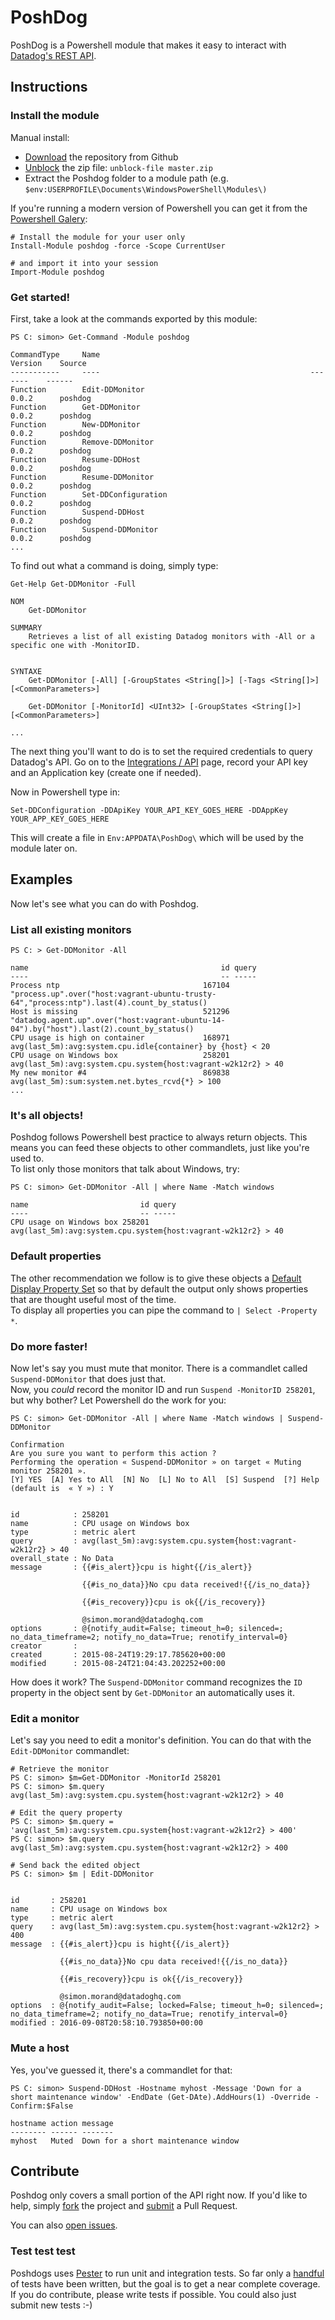 # PoshDog

PoshDog is a Powershell module that makes it easy to interact with [Datadog's REST API](http://docs.datadoghq.com/api/?lang=console).

## Instructions

### Install the module

Manual install:

* [Download](https://github.com/RamblingCookieMonster/PSStackExchange/archive/master.zip) the repository from Github
* [Unblock](https://technet.microsoft.com/en-us/library/hh849924.aspx) the zip file: `unblock-file master.zip`
* Extract the Poshdog folder to a module path (e.g. `$env:USERPROFILE\Documents\WindowsPowerShell\Modules\)`

If you're running a modern version of Powershell you can get it from the [Powershell Galery](https://www.powershellgallery.com/packages/poshdog/):

 ```
 # Install the module for your user only 
 Install-Module poshdog -force -Scope CurrentUser
 
 # and import it into your session
 Import-Module poshdog

 ```

### Get started!

First, take a look at the commands exported by this module:

```
PS C: simon> Get-Command -Module poshdog

CommandType     Name                                               Version    Source
-----------     ----                                               -------    ------
Function        Edit-DDMonitor                                     0.0.2      poshdog
Function        Get-DDMonitor                                      0.0.2      poshdog
Function        New-DDMonitor                                      0.0.2      poshdog
Function        Remove-DDMonitor                                   0.0.2      poshdog
Function        Resume-DDHost                                      0.0.2      poshdog
Function        Resume-DDMonitor                                   0.0.2      poshdog
Function        Set-DDConfiguration                                0.0.2      poshdog
Function        Suspend-DDHost                                     0.0.2      poshdog
Function        Suspend-DDMonitor                                  0.0.2      poshdog
...
```

To find out what a command is doing, simply type:

```
Get-Help Get-DDMonitor -Full

NOM
    Get-DDMonitor

SUMMARY
    Retrieves a list of all existing Datadog monitors with -All or a specific one with -MonitorID.


SYNTAXE
    Get-DDMonitor [-All] [-GroupStates <String[]>] [-Tags <String[]>] [<CommonParameters>]

    Get-DDMonitor [-MonitorId] <UInt32> [-GroupStates <String[]>] [<CommonParameters>]

...
```

The next thing you'll want to do is to set the required credentials to query Datadog's API. Go on to the [Integrations / API](https://app.datadoghq.com/account/settings#api) page, record your API key and an Application key (create one if needed).

Now in Powershell type in:

```
Set-DDConfiguration -DDApiKey YOUR_API_KEY_GOES_HERE -DDAppKey YOUR_APP_KEY_GOES_HERE 
```

This will create a file in `Env:APPDATA\PoshDog\` which will be used by the module later on.


## Examples

Now let's see what you can do with Poshdog.

### List all existing monitors

```
PS C: > Get-DDMonitor -All

name                                           id query
----                                           -- -----
Process ntp                                167104 "process.up".over("host:vagrant-ubuntu-trusty-64","process:ntp").last(4).count_by_status()
Host is missing                            521296 "datadog.agent.up".over("host:vagrant-ubuntu-14-04").by("host").last(2).count_by_status()
CPU usage is high on container             168971 avg(last_5m):avg:system.cpu.idle{container} by {host} < 20
CPU usage on Windows box                   258201 avg(last_5m):avg:system.cpu.system{host:vagrant-w2k12r2} > 40
My new monitor #4                          869838 avg(last_5m):sum:system.net.bytes_rcvd{*} > 100
...

```

### It's all objects!

Poshdog follows Powershell best practice to always return objects. This means you can feed these objects to other commandlets, just like you're used to.  
To list only those monitors that talk about Windows, try:

```
PS C: simon> Get-DDMonitor -All | where Name -Match windows

name                         id query
----                         -- -----
CPU usage on Windows box 258201 avg(last_5m):avg:system.cpu.system{host:vagrant-w2k12r2} > 40

```

### Default properties

The other recommendation we follow is to give these objects a [Default Display Property Set](http://powershell.com/cs/blogs/tips/archive/2013/01/24/using-propertysets.aspx) so that by default the output only shows properties that are thought useful most of the time.  
To display all properties you can pipe the command to `| Select -Property *`.


### Do more faster!

Now let's say you must mute that monitor. There is a commandlet called `Suspend-DDMonitor` that does just that.  
Now, you _could_ record the monitor ID and run `Suspend -MonitorID 258201`, but why bother? Let Powershell do the work for you:

```
PS C: simon> Get-DDMonitor -All | where Name -Match windows | Suspend-DDMonitor

Confirmation
Are you sure you want to perform this action ?
Performing the operation « Suspend-DDMonitor » on target « Muting monitor 258201 ».
[Y] YES  [A] Yes to All  [N] No  [L] No to All  [S] Suspend  [?] Help (default is  « Y ») : Y


id            : 258201
name          : CPU usage on Windows box
type          : metric alert
query         : avg(last_5m):avg:system.cpu.system{host:vagrant-w2k12r2} > 40
overall_state : No Data
message       : {{#is_alert}}cpu is hight{{/is_alert}}

                {{#is_no_data}}No cpu data received!{{/is_no_data}}

                {{#is_recovery}}cpu is ok{{/is_recovery}}

                @simon.morand@datadoghq.com
options       : @{notify_audit=False; timeout_h=0; silenced=; no_data_timeframe=2; notify_no_data=True; renotify_interval=0}
creator       :
created       : 2015-08-24T19:29:17.785620+00:00
modified      : 2015-08-24T21:04:43.202252+00:00

```

How does it work? The `Suspend-DDMonitor` command recognizes the `ID` property in the object sent by `Get-DDMonitor` an automatically uses it.

### Edit a monitor

Let's say you need to edit a monitor's definition. You can do that with the `Edit-DDMonitor` commandlet:

```
# Retrieve the monitor
PS C: simon> $m=Get-DDMonitor -MonitorId 258201
PS C: simon> $m.query
avg(last_5m):avg:system.cpu.system{host:vagrant-w2k12r2} > 40

# Edit the query property
PS C: simon> $m.query = 'avg(last_5m):avg:system.cpu.system{host:vagrant-w2k12r2} > 400'
PS C: simon> $m.query
avg(last_5m):avg:system.cpu.system{host:vagrant-w2k12r2} > 400

# Send back the edited object
PS C: simon> $m | Edit-DDMonitor


id       : 258201
name     : CPU usage on Windows box
type     : metric alert
query    : avg(last_5m):avg:system.cpu.system{host:vagrant-w2k12r2} > 400
message  : {{#is_alert}}cpu is hight{{/is_alert}}

           {{#is_no_data}}No cpu data received!{{/is_no_data}}

           {{#is_recovery}}cpu is ok{{/is_recovery}}

           @simon.morand@datadoghq.com
options  : @{notify_audit=False; locked=False; timeout_h=0; silenced=; no_data_timeframe=2; notify_no_data=True; renotify_interval=0}
modified : 2016-09-08T20:58:10.793850+00:00

```

### Mute a host

Yes, you've guessed it, there's a commandlet for that:

```
PS C: simon> Suspend-DDHost -Hostname myhost -Message 'Down for a short maintenance window' -EndDate (Get-DAte).AddHours(1) -Override -Confirm:$False

hostname action message
-------- ------ -------
myhost   Muted  Down for a short maintenance window

```

## Contribute

Poshdog only covers a small portion of the API right now. If you'd like to help, simply [fork](https://help.github.com/articles/fork-a-repo/) the project and [submit](https://help.github.com/articles/creating-a-pull-request-from-a-fork/) a Pull Request.

You can also [open issues](https://help.github.com/articles/creating-a-pull-request-from-a-fork/).

### Test test test

Poshdogs uses [Pester](https://github.com/pester/Pester) to run unit and integration tests. So far only a [handful](https://github.com/simnyc/poshdog/tree/master/Tests) of tests have been written, but the goal is to get a near complete coverage.
If you do contribute, please write tests if possible. You could also just submit new tests :-)

